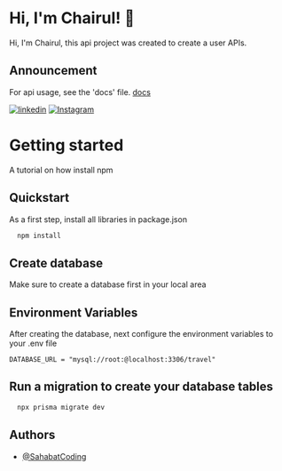 # Hi, I'm Chairul! 👋

Hi, I'm Chairul, this api project was created to create a user APIs.

## Announcement

For api usage, see the 'docs' file. [docs](https://github.com/ProgrammerZamanNow/belajar-nodejs-restful-api/tree/main/docs)


[![linkedin](https://img.shields.io/badge/linkedin-0A66C2?style=for-the-badge&logo=linkedin&logoColor=white)](https://www.linkedin.com/in/chairulyusuf/)
[![Instagram](https://img.shields.io/badge/instagram-E4405F?style=for-the-badge&logo=instagram&logoColor=white)](https://www.instagram.com/chairulyf/)


# Getting started

A tutorial on how install npm

## Quickstart

As a first step, install all libraries in package.json

```bash
  npm install 
```

## Create database
Make sure to create a database first in your local area

## Environment Variables

After creating the database, next configure the environment variables to your .env file

`DATABASE_URL = "mysql://root:@localhost:3306/travel"`

## Run a migration to create your database tables 

```bash
  npx prisma migrate dev 
```

## Authors

- [@SahabatCoding](https://github.com/SahabatCoding)


